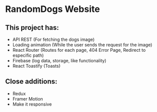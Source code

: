 # RandomDogs Website

## This project has:

- API REST (For fetching the dogs image)
- Loading animation (While the user sends the request for the image)
- React Router (Routes for each page, 404 Error Page, Redirect to especific path)
- Firebase (log data, storage, like functionality)
- React Toastify (Toasts)

## Close additions:

- Redux 
- Framer Motion
- Make it responsive




